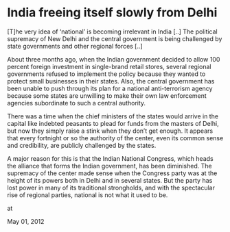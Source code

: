 # India freeing itself slowly from Delhi
[T]he very idea of ‘national’ is becoming irrelevant in India [..] The political supremacy of New Delhi and the central government is being challenged by state governments and other regional forces [..]

About three months ago, when the Indian government decided to allow 100 percent foreign investment in single-brand retail stores, several regional governments refused to implement the policy because they wanted to protect small businesses in their states. Also, the central government has been unable to push through its plan for a national anti-terrorism agency because some states are unwilling to make their own law enforcement agencies subordinate to such a central authority.

There was a time when the chief ministers of the states would arrive in the capital like indebted peasants to plead for funds from the masters of Delhi, but now they simply raise a stink when they don’t get enough. It appears that every fortnight or so the authority of the center, even its common sense and credibility, are publicly challenged by the states.

A major reason for this is that the Indian National Congress, which heads the alliance that forms the Indian government, has been diminished. The supremacy of the center made sense when the Congress party was at the height of its powers both in Delhi and in several states. But the party has lost power in many of its traditional strongholds, and with the spectacular rise of regional parties, national is not what it used to be.









at

May 01, 2012
















